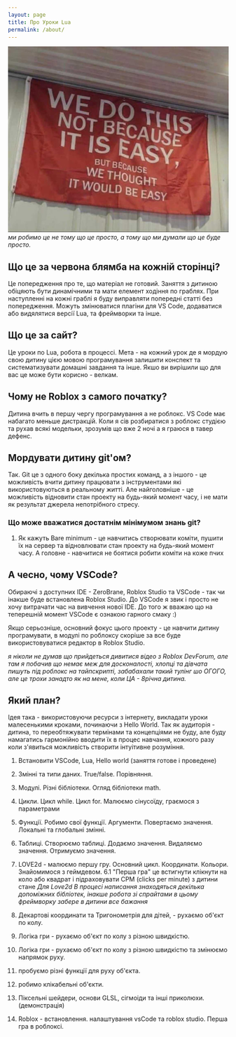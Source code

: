 ```yaml
---
layout: page
title: Про Уроки Lua
permalink: /about/
---
```


![наше гасло](/assets/about/easy.webp)
*ми робимо це не тому що це просто, а тому що ми думали що це буде просто.*

## Що це за червона блямба на кожній сторінці?

Це попередження про те, що матеріал не готовий. Заняття з дитиною обіцяють бути динамічними
та мати елемент ходіння по граблях. При наступленні на кожні граблі я буду виправляти попередні статті без попередження. Можуть змінюватися плагіни для VS Code, додаватися або видялятися версії Lua, та фреймворки та інше. 

## Що це за сайт?
Це уроки по Lua, робота в процессі. Мета - на кожний урок де я мордую свою дитину цією мовою програмування залишити конспект та систематизувати домашні завдання та інше.
Якшо ви вирішили що для вас це може бути корисно - велкам.

## Чому не Roblox з самого початку?

Дитина вчить в першу чергу програмування а не роблокс. VS Code має набагато меньше дистракцій. Коли я сів розбиратися з роблокс студією та рухав всякі модельки, зрозумів що вже 2 ночі а я граюся в тавер дефенс.

## Мордувати дитину git'ом?

Так. Git це з одного боку декілька простих команд, а з іншого - це можливість вчити дитину
працювати з інструментами які використовуються в реальному житті.
Але найголовніше - це можливість відновити стан проекту на будь-який момент часу, і не мати як результат
джерела непотрібного стресу.

### Що може вважатися достатнім мінімумом знань git?

1. Як кажуть Bare minimum - це навчитись створювати коміти, пушити їх на сервер та відновлювати стан проекту на будь-який момент часу. А головне - навчитися не боятися робити коміти на коже пчих

## А чесно, чому VSCode?

Обираючі з доступних IDE - ZeroBrane, Roblox Studio та VSCode - так чи інакше буде встановлена
Roblox Studio. До VSСode я звик і просто не хочу витрачати час на вивчення нової IDE. До того ж 
вважаю що на теперешній момент VSCode є ознакою гарного смаку :)

Якщо серьозніше, основний фокус цього проекту - це навчити дитину програмувати, в модулі по роблоксу скоріше за все буде використовуватися редактор в Roblox Studio.

*я ніколи не думав що прийдеться дивитися відео з Roblox DevForum, але там я побачив що немає меж для досконалості, хлопці та дівчата пишуть під роблокс на тайпскрипті, забабахали такий тулінг шо ОГОГО, але це трохи занадто як на мене, коли ЦА - 8річна дитина.*

## Який план?

Ідея така - використовуючи ресурси з інтернету, викладати уроки малесенькими кроками, починаючи з 
Hello World.
Так як аудиторія - дитина, то переобтяжувати термінами та концепціями не буду, але буду намагатись
гармонійно вводити їх в процес навчання, кожного разу коли з'явиться можливість створити інтуітивне
розуміння.


1. Встановити VSCode, Lua, Hello world (заняття готове і проведене)
2. Змінні та типи даних. True/false. Порівняння. 
3. Модулі. Різні бібліотеки. Огляд бібліотеки math. 
3. Цикли. Цикл while. Цикл for. Малюємо сінусоїду, граємося з параметрами
4. Функції. Робимо свої функції. Аргументи. Повертаємо значення. Локальні та глобальні змінні.
5. Таблиці. Створюємо таблиці. Додаємо значення. Видаляємо значення. Отримуємо значення.
6. LOVE2d - малюємо першу гру. Основний цикл. Координати. Кольори. Знайомимося з геймдевом.
6.1 "Перша гра" це встигнути клікнути на коло або квадрат і підраховувати CPM (clicks per minute) з дитини стане
*Для Love2d В процесі написання знаходяться декілька допоміжних бібліотек, інакше робота зі спрайтами в цьому фреймворку забере в дитини все бажання*

7. Декартові координати та Тригонометрія для дітей, - рухаємо об'єкт по колу.
8. Логіка гри - рухаємо об'єкт по колу з різною швидкістю.
9. Логіка гри - рухаємо об'єкт по колу з різною швидкістю та змінюємо напрямок руху.
10. пробуємо різні функції для руху об'єкта.
11. робимо клікабельні об'єкти.
13. Піксельні шейдери, основи GLSL, сігмоіди та інші приколюхи. (демонстрація)

12. Roblox - встановлення. налаштування vsCode та roblox studio. Перша гра в роблоксі.
